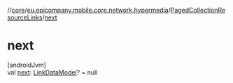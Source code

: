 //[core](../../../index.md)/[eu.epicompany.mobile.core.network.hypermedia](../index.md)/[PagedCollectionResourceLinks](index.md)/[next](next.md)

# next

[androidJvm]\
val [next](next.md): [LinkDataModel](../-link-data-model/index.md)? = null
